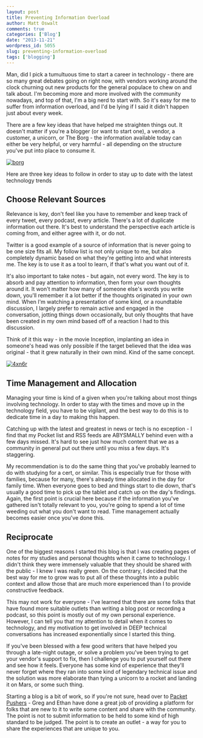 ```yaml
---
layout: post
title: Preventing Information Overload
author: Matt Oswalt
comments: true
categories: ['Blog']
date: "2013-11-21"
wordpress_id: 5055
slug: preventing-information-overload
tags: ['blogging']
---
```



Man, did I pick a tumultuous time to start a career in technology - there are so many great debates going on right now, with vendors working around the clock churning out new products for the general populace to chew on and talk about. I'm becoming more and more involved with the community nowadays, and top of that, I'm a big nerd to start with. So it's easy for me to suffer from information overload, and I'd be lying if I said it didn't happen just about every week.

There are a few key ideas that have helped me straighten things out. It doesn't matter if you're a blogger (or want to start one), a vendor, a customer, a unicorn, or The Borg - the information available today can either be very helpful, or very harmful - all depending on the structure you've put into place to consume it.

[![borg](assets/2013/11/borg.png)](assets/2013/11/borg.png)

Here are three key ideas to follow in order to stay up to date with the latest technology trends

## Choose Relevant Sources

Relevance is key, don't feel like you have to remember and keep track of every tweet, every podcast, every article. There's a lot of duplicate information out there. It's best to understand the perspective each article is coming from, and either agree with it, or do not.

Twitter is a good example of a source of information that is never going to be one size fits all. My follow list is not only unique to me, but also completely dynamic based on what they're getting into and what interests me. The key is to use it as a tool to learn, if that's what you want out of it.

It's also important to take notes - but again, not every word. The key is to absorb and pay attention to information, then form your own thoughts around it. It won't matter how many of someone else's words you write down, you'll remember it a lot better if the thoughts originated in your own mind. When I'm watching a presentation of some kind, or a roundtable discussion, I largely prefer to remain active and engaged in the conversation, jotting things down occasionally, but only thoughts that have been created in my own mind based off of a reaction I had to this discussion.

Think of it this way - in the movie Inception, implanting an idea in someone's head was only possible if the target believed that the idea was original - that it grew naturally in their own mind. Kind of the same concept.

[![4xn6r](assets/2013/11/4xn6r.jpg)](assets/2013/11/4xn6r.jpg)

## Time Management and Allocation

Managing your time is kind of a given when you're talking about most things involving technology. In order to stay with the times and move up in the technology field, you have to be vigilant, and the best way to do this is to dedicate time in a day to making this happen.

Catching up with the latest and greatest in news or tech is no exception - I find that my Pocket list and RSS feeds are ABYSMALLY behind even with a few days missed. It's hard to see just how much content that we as a community in general put out there until you miss a few days. It's staggering.

My recommendation is to do the same thing that you've probably learned to do with studying for a cert, or similar. This is especially true for those with families, because for many, there's already time allocated in the day for family time. When everyone goes to bed and things start to die down, that's usually a good time to pick up the tablet and catch up on the day's findings. Again, the first point is crucial here because if the information you've gathered isn't totally relevant to you, you're going to spend a lot of time weeding out what you don't want to read. Time management actually becomes easier once you've done this.

## Reciprocate

One of the biggest reasons I started this blog is that I was creating pages of notes for my studies and personal thoughts when it came to technology. I didn't think they were immensely valuable that they should be shared with the public - I knew I was really green. On the contrary, I decided that the best way for me to grow was to put all of these thoughts into a public context and allow those that are much more experienced than I to provide constructive feedback.

This may not work for everyone - I've learned that there are some folks that have found more suitable outlets than writing a blog post or recording a podcast, so this point is mostly out of my own personal experience. However, I can tell you that my attention to detail when it comes to technology, and my motivation to get involved in DEEP technical conversations has increased exponentially since I started this thing.

If you've been blessed with a few good writers that have helped you through a late-night outage, or solve a problem you've been trying to get your vendor's support to fix, then I challenge you to put yourself out there and see how it feels. Everyone has some kind of experience that they'll never forget where they ran into some kind of legendary technical issue and the solution was more elaborate than tying a unicorn to a rocket and landing it on Mars, or some such thing.

Starting a blog is a bit of work, so if you're not sure, head over to [Packet Pushers](http://packetpushers.net/) - Greg and Ethan have done a great job of providing a platform for folks that are new to it to write some content and share with the community. The point is not to submit information to be held to some kind of high standard to be judged. The point is to create an outlet - a way for you to share the experiences that are unique to you.
